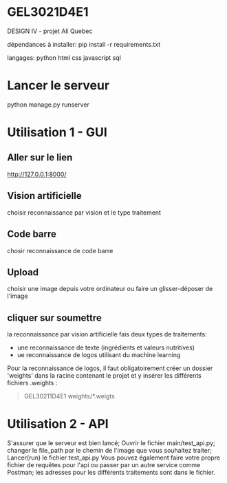 # GEL3021D4E1
DESIGN IV - projet Ali Quebec

dépendances à installer: 
pip install -r requirements.txt

langages:
python
html
css
javascript
sql


# Lancer le serveur
python manage.py runserver


# Utilisation 1 - GUI

## Aller sur le lien
http://127.0.0.1:8000/

## Vision artificielle
choisir reconnaissance par vision et le type traitement
## Code barre
chosir reconnaissance de code barre
## Upload
choisir une image depuis votre ordinateur ou faire un glisser-déposer de l'image
## cliquer sur soumettre
la reconnaissance par vision artificielle fais deux types de traitements:
- une reconnaissance de texte (ingrédients et valeurs nutritives)
- ue reconnaissance de logos utilisant du machine learning

Pour la reconnaissance de logos, il faut obligatoirement créer un dossier 'weights' dans la racine contenant le projet et y insérer les différents fichiers .weights :
  > GEL30211D4E1
  > weights/*.weigts

  
# Utilisation 2 - API
S'assurer que le serveur est bien lancé;
Ouvrir le fichier main/test_api.py;
changer le file_path par le chemin de l'image que vous souhaitez traiter;
Lancer(run) le fichier test_api.py
Vous pouvez également faire votre propre fichier de requêtes pour l'api ou passer par un autre service comme Postman; les adresses pour les différents traitements sont dans le fichier.
